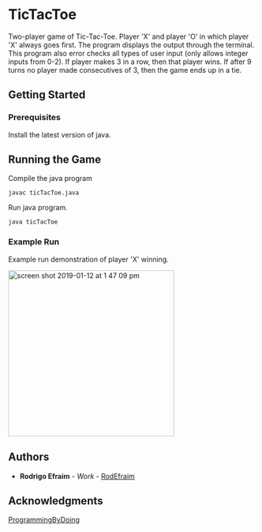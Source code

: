 # TicTacToe

Two-player game of Tic-Tac-Toe. Player 'X' and player 'O' in which player 'X' always goes first. The program displays the output through the terminal. This program also error checks all types of user input (only allows integer inputs from 0-2). If  player makes 3 in a row, then that player wins. If after 9 turns no player made consecutives of 3, then the game ends up in a tie.

## Getting Started

### Prerequisites

Install the latest version of java.

## Running the Game

Compile the java program

```
javac ticTacToe.java
```

Run java program.

```
java ticTacToe
```

### Example Run

Example run demonstration of player 'X' winning.

<img width="336" alt="screen shot 2019-01-12 at 1 47 09 pm" src="https://user-images.githubusercontent.com/32502126/51078848-aad8e480-1670-11e9-8c0c-d76c5e7b44e5.png">

## Authors

* **Rodrigo Efraim** - *Work* - [RodEfraim](https://github.com/RodEfraim)

## Acknowledgments

[ProgrammingByDoing](https://programmingbydoing.com)
